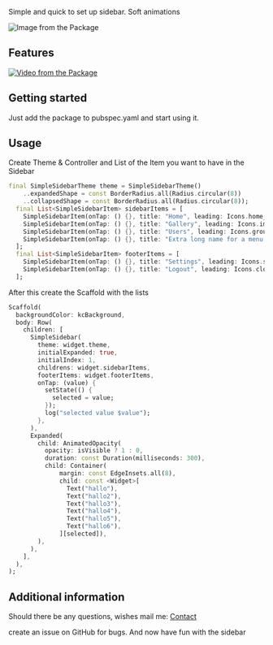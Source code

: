 Simple and quick to set up sidebar. Soft animations

![Image from the Package](https://mediahub.glocknerstudios.at/sidebar/SimpleSidebar002.png)

## Features

[![Video from the Package](https://mediahub.glocknerstudios.at/sidebar/SimpleSidebar002.png)](https://mediahub.glocknerstudios.at/sidebar/presentation.mp4)


## Getting started

Just add the package to pubspec.yaml and start using it.

## Usage

Create Theme & Controller and List of the Item you want to have in the Sidebar
```dart
final SimpleSidebarTheme theme = SimpleSidebarTheme()
    ..expandedShape = const BorderRadius.all(Radius.circular(8))
    ..collapsedShape = const BorderRadius.all(Radius.circular(8));
  final List<SimpleSidebarItem> sidebarItems = [
    SimpleSidebarItem(onTap: () {}, title: "Home", leading: Icons.home_outlined),
    SimpleSidebarItem(onTap: () {}, title: "Gallery", leading: Icons.image_outlined),
    SimpleSidebarItem(onTap: () {}, title: "Users", leading: Icons.group_outlined),
    SimpleSidebarItem(onTap: () {}, title: "Extra long name for a menu item", leading: Icons.list),
  ];
  final List<SimpleSidebarItem> footerItems = [
    SimpleSidebarItem(onTap: () {}, title: "Settings", leading: Icons.settings),
    SimpleSidebarItem(onTap: () {}, title: "Logout", leading: Icons.close),
  ];
```

After this create the Scaffold with the lists
```dart
Scaffold(
  backgroundColor: kcBackground,
  body: Row(
    children: [
      SimpleSidebar(
        theme: widget.theme,
        initialExpanded: true,
        initialIndex: 1,
        childrens: widget.sidebarItems,
        footerItems: widget.footerItems,
        onTap: (value) {
          setState(() {
            selected = value;
          });
          log("selected value $value");
        },
      ),
      Expanded(
        child: AnimatedOpacity(
          opacity: isVisible ? 1 : 0,
          duration: const Duration(milliseconds: 300),
          child: Container(
              margin: const EdgeInsets.all(8),
              child: const <Widget>[
                Text("hallo"),
                Text("hallo2"),
                Text("hallo3"),
                Text("hallo4"),
                Text("hallo5"),
                Text("hallo6"),
              ][selected]),
        ),
      ),
    ],
  ),
);
```

## Additional information

Should there be any questions, wishes mail me: [Contact](mailto:support@glocknerstudios.at)

create an issue on GitHub for bugs.
And now have fun with the sidebar